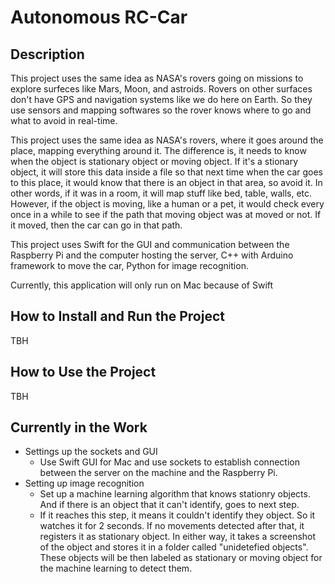 # Autonomous RC-Car

## Description
This project uses the same idea as NASA's rovers going on missions to explore surfeces like Mars, Moon, and astroids. Rovers on other surfaces don't have GPS and navigation systems like we do here on Earth. So they use sensors and mapping softwares so the rover knows where to go and what to avoid in real-time.

This project uses the same idea as NASA's rovers, where it goes around the place, mapping everything around it. The difference is, it needs to know when the object is stationary object or moving object. If it's a stionary object, it will store this data inside a file so that next time when the car goes to this place, it would know that there is an object in that area, so avoid it. In other words, if it was in a room, it will map stuff like bed, table, walls, etc. However, if the object is moving, like a human or a pet, it would check every once in a while to see if the path that moving object was at moved or not. If it moved, then the car can go in that path.

This project uses Swift for the GUI and communication between the Raspberry Pi and the computer hosting the server, C++ with Arduino framework to move the car, Python for image recognition.

Currently, this application will only run on Mac because of Swift


## How to Install and Run the Project
TBH


## How to Use the Project
TBH


## Currently in the Work
  - Settings up the sockets and GUI
    - Use Swift GUI for Mac and use sockets to establish connection between the server on the machine and the Raspberry Pi.
  - Setting up image recognition
    - Set up a machine learning algorithm that knows stationry objects. And if there is an object that it can't identify, goes to next step.
    - If it reaches this step, it means it couldn't identify they object. So it watches it for 2 seconds. If no movements detected after that, it registers it as stationary object. In either way, it takes a screenshot of the object and stores it in a folder called "unidetefied objects". These objects will be then labeled as stationary or moving object for the machine learning to detect them. 
